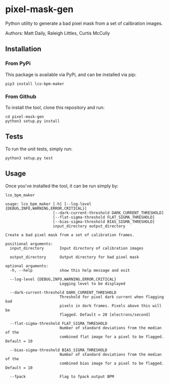 # pixel-mask-gen
Python utility to generate a bad pixel mask from a set of calibration images.

Authors: Matt Daily, Raleigh Littles, Curtis McCully

## Installation
### From PyPi
This package is available via PyPi, and can be installed via pip:

`pip3 install lco-bpm-maker`

### From Github
To install the tool, clone this repository and run:

```
cd pixel-mask-gen
python3 setup.py install
```

## Tests
To run the unit tests, simply run:

`python3 setup.py test`

## Usage
Once you've installed the tool, it can be run simply by:

`lco_bpm_maker`

```
usage: lco_bpm_maker [-h] [--log-level {DEBUG,INFO,WARNING,ERROR,CRITICAL}]
                     [--dark-current-threshold DARK_CURRENT_THRESHOLD]
                     [--flat-sigma-threshold FLAT_SIGMA_THRESHOLD]
                     [--bias-sigma-threshold BIAS_SIGMA_THRESHOLD]
                     input_directory output_directory

Create a bad pixel mask from a set of calibration frames.

positional arguments:
  input_directory       Input directory of calibration images

  output_directory      Output directory for bad pixel mask

optional arguments:
  -h, --help            show this help message and exit

  --log-level {DEBUG,INFO,WARNING,ERROR,CRITICAL}
                        Logging level to be displayed

  --dark-current-threshold DARK_CURRENT_THRESHOLD
                        Threshold for pixel dark current when flagging bad
                        pixels in dark frames. Pixels above this will be
                        flagged. Default = 20 [electrons/second]

  --flat-sigma-threshold FLAT_SIGMA_THRESHOLD
                        Number of standard deviations from the median of the
                        combined flat image for a pixel to be flagged. Default = 10

  --bias-sigma-threshold BIAS_SIGMA_THRESHOLD
                        Number of standard deviations from the median of the
                        combined bias image for a pixel to be flagged. Default = 10
                        
  --fpack               Flag to fpack output BPM

```
